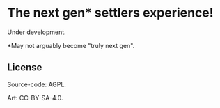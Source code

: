 # The next gen* settlers experience!

Under development.

*May not arguably become "truly next gen".

## License
Source-code: AGPL.

Art: CC-BY-SA-4.0.